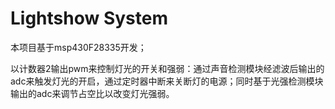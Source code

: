 # Lightshow System

本项目基于msp430F28335开发；

以计数器2输出pwm来控制灯光的开关和强弱：通过声音检测模块经滤波后输出的adc来触发灯光的开启，通过定时器中断来关断灯的电源；同时基于光强检测模块输出的adc来调节占空比以改变灯光强弱。